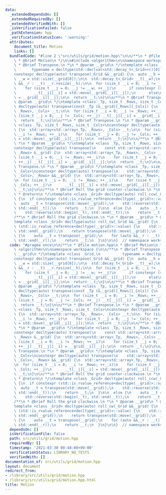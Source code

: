 ```yaml
---
data:
  _extendedDependsOn: []
  _extendedRequiredBy: []
  _extendedVerifiedWith: []
  _isVerificationFailed: false
  _pathExtension: hpp
  _verificationStatusIcon: ':warning:'
  attributes:
    document_title: Motion
    links: []
  bundledCode: "#line 2 \"src/utils/grid/motion.hpp\"\n\n/**\n * @file motion.hpp\n\
    \ * @brief Motion\n */\n\n#include <algorithm>\n\nnamespace workspace {\n\n/**\n\
    \ * @brief Transpose.\n *\n * @param __grid\n */\ntemplate <class _Grid,\n   \
    \       typename = decltype(std::declval<std::decay_t<_Grid>>()[0].resize(0))>\n\
    constexpr decltype(auto) transpose(_Grid &&__grid) {\n  auto __h = std::size(__grid),\
    \ __w = std::size(__grid[0]);\n\n  std::decay_t<_Grid> __t(__w);\n  for (auto\
    \ &&__r : __t) __r.resize(__h);\n\n  for (size_t __i = 0; __i != __h; ++__i)\n\
    \    for (size_t __j = 0; __j != __w; ++__j)\n      if constexpr (std::is_rvalue_reference<decltype(__grid)>::value)\n\
    \        __t[__j][__i] = std::move(__grid[__i][__j]);\n      else\n        __t[__j][__i]\
    \ = __grid[__i][__j];\n\n  return __t;\n}\n\n/**\n * @brief Transpose.\n *\n *\
    \ @param __grid\n */\ntemplate <class _Tp, size_t _Rows, size_t _Cols>\nconstexpr\
    \ decltype(auto) transpose(const _Tp (&__grid)[_Rows][_Cols]) {\n  std::array<std::array<_Tp,\
    \ _Rows>, _Cols> __t;\n\n  for (size_t __i = 0; __i != _Rows; ++__i)\n    for\
    \ (size_t __j = 0; __j != _Cols; ++__j) __t[__j][__i] = __grid[__i][__j];\n\n\
    \  return __t;\n}\n\n/**\n * @brief Transpose.\n *\n * @param __grid\n */\ntemplate\
    \ <class _Tp, size_t _Rows, size_t _Cols>\nconstexpr decltype(auto) transpose(_Tp(&&__grid)[_Rows][_Cols])\
    \ {\n  std::array<std::array<_Tp, _Rows>, _Cols> __t;\n\n  for (size_t __i = 0;\
    \ __i != _Rows; ++__i)\n    for (size_t __j = 0; __j != _Cols; ++__j)\n      __t[__j][__i]\
    \ = std::move(__grid[__i][__j]);\n\n  return __t;\n}\n\n/**\n * @brief Transpose.\n\
    \ *\n * @param __grid\n */\ntemplate <class _Tp, size_t _Rows, size_t _Cols>\n\
    constexpr decltype(auto) transpose(\n    const std::array<std::array<_Tp, _Cols>,\
    \ _Rows> &__grid) {\n  std::array<std::array<_Tp, _Rows>, _Cols> __t;\n\n  for\
    \ (size_t __i = 0; __i != _Rows; ++__i)\n    for (size_t __j = 0; __j != _Cols;\
    \ ++__j) __t[__j][__i] = __grid[__i][__j];\n\n  return __t;\n}\n\n/**\n * @brief\
    \ Transpose.\n *\n * @param __grid\n */\ntemplate <class _Tp, size_t _Rows, size_t\
    \ _Cols>\nconstexpr decltype(auto) transpose(\n    std::array<std::array<_Tp,\
    \ _Cols>, _Rows> &&__grid) {\n  std::array<std::array<_Tp, _Rows>, _Cols> __t;\n\
    \n  for (size_t __i = 0; __i != _Rows; ++__i)\n    for (size_t __j = 0; __j !=\
    \ _Cols; ++__j)\n      __t[__j][__i] = std::move(__grid[__i][__j]);\n\n  return\
    \ __t;\n}\n\n/**\n * @brief Roll the grid counter-clockwise.\n *\n * @param __grid\n\
    \ * @return\n */\ntemplate <class _Grid> decltype(auto) roll_ccw(_Grid &&__grid)\
    \ {\n  if constexpr (std::is_rvalue_reference<decltype(__grid)>::value) {\n  \
    \  auto __t = transpose(std::move(__grid));\n    std::reverse(std::begin(__t),\
    \ std::end(__t));\n    return __t;\n  }\n\n  else {\n    auto __t = transpose(__grid);\n\
    \    std::reverse(std::begin(__t), std::end(__t));\n    return __t;\n  }\n}\n\n\
    /**\n * @brief Roll the grid clockwise.\n *\n * @param __grid\n * @return\n */\n\
    template <class _Grid> decltype(auto) roll_cw(_Grid &&__grid) {\n  if constexpr\
    \ (std::is_rvalue_reference<decltype(__grid)>::value) {\n    std::reverse(std::begin(__grid),\
    \ std::end(__grid));\n    return transpose(std::move(__grid));\n  }\n\n  else\
    \ {\n    auto __t = transpose(__grid);\n    for (auto &&__r : __t) std::reverse(std::begin(__r),\
    \ std::end(__r));\n    return __t;\n  }\n}\n\n}  // namespace workspace\n"
  code: "#pragma once\n\n/**\n * @file motion.hpp\n * @brief Motion\n */\n\n#include\
    \ <algorithm>\n\nnamespace workspace {\n\n/**\n * @brief Transpose.\n *\n * @param\
    \ __grid\n */\ntemplate <class _Grid,\n          typename = decltype(std::declval<std::decay_t<_Grid>>()[0].resize(0))>\n\
    constexpr decltype(auto) transpose(_Grid &&__grid) {\n  auto __h = std::size(__grid),\
    \ __w = std::size(__grid[0]);\n\n  std::decay_t<_Grid> __t(__w);\n  for (auto\
    \ &&__r : __t) __r.resize(__h);\n\n  for (size_t __i = 0; __i != __h; ++__i)\n\
    \    for (size_t __j = 0; __j != __w; ++__j)\n      if constexpr (std::is_rvalue_reference<decltype(__grid)>::value)\n\
    \        __t[__j][__i] = std::move(__grid[__i][__j]);\n      else\n        __t[__j][__i]\
    \ = __grid[__i][__j];\n\n  return __t;\n}\n\n/**\n * @brief Transpose.\n *\n *\
    \ @param __grid\n */\ntemplate <class _Tp, size_t _Rows, size_t _Cols>\nconstexpr\
    \ decltype(auto) transpose(const _Tp (&__grid)[_Rows][_Cols]) {\n  std::array<std::array<_Tp,\
    \ _Rows>, _Cols> __t;\n\n  for (size_t __i = 0; __i != _Rows; ++__i)\n    for\
    \ (size_t __j = 0; __j != _Cols; ++__j) __t[__j][__i] = __grid[__i][__j];\n\n\
    \  return __t;\n}\n\n/**\n * @brief Transpose.\n *\n * @param __grid\n */\ntemplate\
    \ <class _Tp, size_t _Rows, size_t _Cols>\nconstexpr decltype(auto) transpose(_Tp(&&__grid)[_Rows][_Cols])\
    \ {\n  std::array<std::array<_Tp, _Rows>, _Cols> __t;\n\n  for (size_t __i = 0;\
    \ __i != _Rows; ++__i)\n    for (size_t __j = 0; __j != _Cols; ++__j)\n      __t[__j][__i]\
    \ = std::move(__grid[__i][__j]);\n\n  return __t;\n}\n\n/**\n * @brief Transpose.\n\
    \ *\n * @param __grid\n */\ntemplate <class _Tp, size_t _Rows, size_t _Cols>\n\
    constexpr decltype(auto) transpose(\n    const std::array<std::array<_Tp, _Cols>,\
    \ _Rows> &__grid) {\n  std::array<std::array<_Tp, _Rows>, _Cols> __t;\n\n  for\
    \ (size_t __i = 0; __i != _Rows; ++__i)\n    for (size_t __j = 0; __j != _Cols;\
    \ ++__j) __t[__j][__i] = __grid[__i][__j];\n\n  return __t;\n}\n\n/**\n * @brief\
    \ Transpose.\n *\n * @param __grid\n */\ntemplate <class _Tp, size_t _Rows, size_t\
    \ _Cols>\nconstexpr decltype(auto) transpose(\n    std::array<std::array<_Tp,\
    \ _Cols>, _Rows> &&__grid) {\n  std::array<std::array<_Tp, _Rows>, _Cols> __t;\n\
    \n  for (size_t __i = 0; __i != _Rows; ++__i)\n    for (size_t __j = 0; __j !=\
    \ _Cols; ++__j)\n      __t[__j][__i] = std::move(__grid[__i][__j]);\n\n  return\
    \ __t;\n}\n\n/**\n * @brief Roll the grid counter-clockwise.\n *\n * @param __grid\n\
    \ * @return\n */\ntemplate <class _Grid> decltype(auto) roll_ccw(_Grid &&__grid)\
    \ {\n  if constexpr (std::is_rvalue_reference<decltype(__grid)>::value) {\n  \
    \  auto __t = transpose(std::move(__grid));\n    std::reverse(std::begin(__t),\
    \ std::end(__t));\n    return __t;\n  }\n\n  else {\n    auto __t = transpose(__grid);\n\
    \    std::reverse(std::begin(__t), std::end(__t));\n    return __t;\n  }\n}\n\n\
    /**\n * @brief Roll the grid clockwise.\n *\n * @param __grid\n * @return\n */\n\
    template <class _Grid> decltype(auto) roll_cw(_Grid &&__grid) {\n  if constexpr\
    \ (std::is_rvalue_reference<decltype(__grid)>::value) {\n    std::reverse(std::begin(__grid),\
    \ std::end(__grid));\n    return transpose(std::move(__grid));\n  }\n\n  else\
    \ {\n    auto __t = transpose(__grid);\n    for (auto &&__r : __t) std::reverse(std::begin(__r),\
    \ std::end(__r));\n    return __t;\n  }\n}\n\n}  // namespace workspace\n"
  dependsOn: []
  isVerificationFile: false
  path: src/utils/grid/motion.hpp
  requiredBy: []
  timestamp: '2021-03-30 00:48:08+09:00'
  verificationStatus: LIBRARY_NO_TESTS
  verifiedWith: []
documentation_of: src/utils/grid/motion.hpp
layout: document
redirect_from:
- /library/src/utils/grid/motion.hpp
- /library/src/utils/grid/motion.hpp.html
title: Motion
---
```

